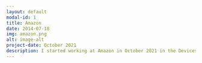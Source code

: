 ```yaml
---
layout: default
modal-id: 1
title: Amazon
date: 2014-07-18
img: amazon.png
alt: image-alt
project-date: October 2021
description: I started working at Amazon in October 2021 in the Devices organization. I use C++, Java and Kotlin to build on-device demo software for Amazon's devices.
---
```

